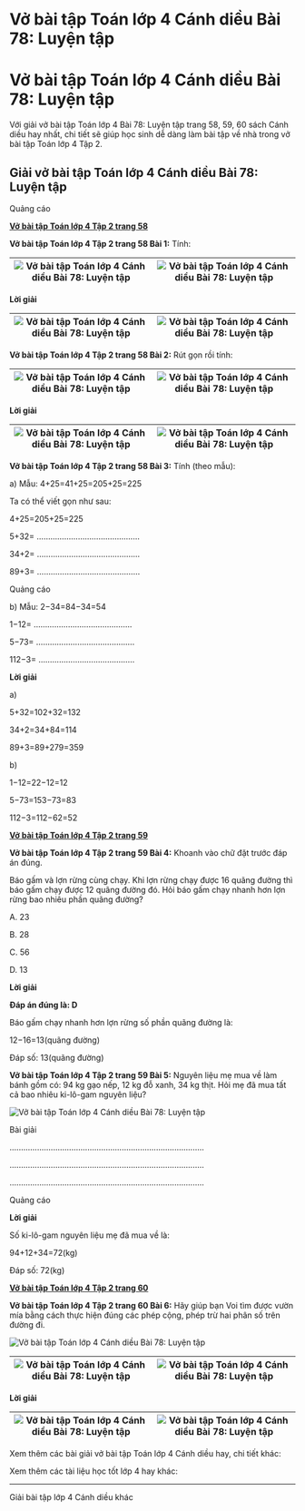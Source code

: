 # Vở bài tập Toán lớp 4 Cánh diều Bài 78: Luyện tập

# Vở bài tập Toán lớp 4 Cánh diều Bài 78: Luyện tập

Với giải vở bài tập Toán lớp 4 Bài 78: Luyện tập trang 58, 59, 60 sách Cánh diều hay nhất, chi tiết sẽ giúp học sinh dễ dàng làm bài tập về nhà trong vở bài tập Toán lớp 4 Tập 2.

## Giải vở bài tập Toán lớp 4 Cánh diều Bài 78: Luyện tập

Quảng cáo

[**Vở bài tập Toán lớp 4 Tập 2 trang 58**](https://vietjack.com/vbt-toan-4-cd/vbt-toan-lop-4-tap-2-trang-58-canh-dieu.jsp)

**Vở bài tập Toán lớp 4 Tập 2 trang 58 Bài 1:** Tính:

![Vở bài tập Toán lớp 4 Cánh diều Bài 78: Luyện tập](https://vietjack.com/vbt-toan-4-cd/images/bai-78-luyen-tap-203356.PNG) | ![Vở bài tập Toán lớp 4 Cánh diều Bài 78: Luyện tập](https://vietjack.com/vbt-toan-4-cd/images/bai-78-luyen-tap-203357.PNG)  
---|---  
  
**Lời giải**

![Vở bài tập Toán lớp 4 Cánh diều Bài 78: Luyện tập](https://vietjack.com/vbt-toan-4-cd/images/bai-78-luyen-tap-203358.PNG) | ![Vở bài tập Toán lớp 4 Cánh diều Bài 78: Luyện tập](https://vietjack.com/vbt-toan-4-cd/images/bai-78-luyen-tap-203359.PNG)  
---|---  
  
**Vở bài tập Toán lớp 4 Tập 2 trang 58 Bài 2:** Rút gọn rồi tính:

![Vở bài tập Toán lớp 4 Cánh diều Bài 78: Luyện tập](https://vietjack.com/vbt-toan-4-cd/images/bai-78-luyen-tap-203360.PNG) | ![Vở bài tập Toán lớp 4 Cánh diều Bài 78: Luyện tập](https://vietjack.com/vbt-toan-4-cd/images/bai-78-luyen-tap-203361.PNG)  
---|---  
  
**Lời giải**

![Vở bài tập Toán lớp 4 Cánh diều Bài 78: Luyện tập](https://vietjack.com/vbt-toan-4-cd/images/bai-78-luyen-tap-203362.PNG) | ![Vở bài tập Toán lớp 4 Cánh diều Bài 78: Luyện tập](https://vietjack.com/vbt-toan-4-cd/images/bai-78-luyen-tap-203363.PNG)  
---|---  
  
**Vở bài tập Toán lớp 4 Tập 2 trang 58 Bài 3:** Tính (theo mẫu):

a) Mẫu: 4+25=41+25=205+25=225

Ta có thể viết gọn như sau:

4+25=205+25=225

5+32= ………………………………………

34+2= ………………………………………

89+3= ………………………………………

Quảng cáo

b) Mẫu: 2−34=84−34=54

1−12= …………………………………….

5−73= …………………………………….

112−3= ……………………………………

**Lời giải**

a) 

5+32=102+32=132

34+2=34+84=114

89+3=89+279=359

b) 

1−12=22−12=12

5−73=153−73=83

112−3=112−62=52

[**Vở bài tập Toán lớp 4 Tập 2 trang 59**](https://vietjack.com/vbt-toan-4-cd/vbt-toan-lop-4-tap-2-trang-59-canh-dieu.jsp)

**Vở bài tập Toán lớp 4 Tập 2 trang 59 Bài 4:** Khoanh vào chữ đặt trước đáp án đúng.

Báo gấm và lợn rừng cùng chạy. Khi lợn rừng chạy được 16 quãng đường thì báo gấm chạy được 12 quãng đường đó. Hỏi báo gấm chạy nhanh hơn lợn rừng bao nhiêu phần quãng đường?

A. 23

B. 28

C. 56

D. 13

**Lời giải**

**Đáp án đúng là: D**

Báo gấm chạy nhanh hơn lợn rừng số phần quãng đường là:

12−16=13(quãng đường)

Đáp số: 13(quãng đường)

**Vở bài tập Toán lớp 4 Tập 2 trang 59 Bài 5:** Nguyên liệu mẹ mua về làm bánh gồm có: 94 kg gạo nếp, 12 kg đỗ xanh, 34 kg thịt. Hỏi mẹ đã mua tất cả bao nhiêu ki-lô-gam nguyên liệu?

![Vở bài tập Toán lớp 4 Cánh diều Bài 78: Luyện tập](https://vietjack.com/vbt-toan-4-cd/images/bai-78-luyen-tap-203364.PNG)

Bài giải

.....................................................................................

.....................................................................................

.....................................................................................

Quảng cáo

**Lời giải**

Số ki-lô-gam nguyên liệu mẹ đã mua về là:

94+12+34=72(kg)

Đáp số: 72(kg)

[**Vở bài tập Toán lớp 4 Tập 2 trang 60**](https://vietjack.com/vbt-toan-4-cd/vbt-toan-lop-4-tap-2-trang-60-canh-dieu.jsp)

**Vở bài tập Toán lớp 4 Tập 2 trang 60 Bài 6:** Hãy giúp bạn Voi tìm được vườn mía bằng cách thực hiện đúng các phép cộng, phép trừ hai phân số trên đường đi.

![Vở bài tập Toán lớp 4 Cánh diều Bài 78: Luyện tập](https://vietjack.com/vbt-toan-4-cd/images/bai-78-luyen-tap-203365.PNG)

![Vở bài tập Toán lớp 4 Cánh diều Bài 78: Luyện tập](https://vietjack.com/vbt-toan-4-cd/images/bai-78-luyen-tap-203366.PNG) | ![Vở bài tập Toán lớp 4 Cánh diều Bài 78: Luyện tập](https://vietjack.com/vbt-toan-4-cd/images/bai-78-luyen-tap-203367.PNG)  
---|---  
  
**Lời giải**

![Vở bài tập Toán lớp 4 Cánh diều Bài 78: Luyện tập](https://vietjack.com/vbt-toan-4-cd/images/bai-78-luyen-tap-203373.PNG) | ![Vở bài tập Toán lớp 4 Cánh diều Bài 78: Luyện tập](https://vietjack.com/vbt-toan-4-cd/images/bai-78-luyen-tap-203374.PNG)  
---|---  
  
Xem thêm các bài giải vở bài tập Toán lớp 4 Cánh diều hay, chi tiết khác:

Xem thêm các tài liệu học tốt lớp 4 hay khác:

* * *

Giải bài tập lớp 4 Cánh diều khác
